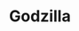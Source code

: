 ---
title: "Godzilla"
year: 1954
rating: 3
stars: "★★★"
rewatched: false
permalink: "godzilla"
watched_on: 2024-09-07
---